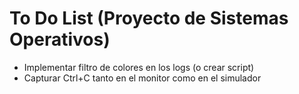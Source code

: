 # To Do List (Proyecto de Sistemas Operativos)
* Implementar filtro de colores en los logs (o crear script)
* Capturar Ctrl+C tanto en el monitor como en el simulador